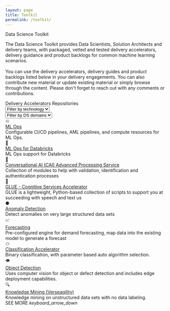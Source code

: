 ```yaml
---
layout: page
title: Toolkit
permalink: /toolkit/
---
```


<div class="toolkit">
  <div class="title">Data Science Toolkit</div>
  <div class="paragraph">
    <p style="text-decoration:none">
      The Data Science Toolkit provides Data Scientists, Solution Architects and delivery teams, with packaged, vetted and tested delivery accelerators, delivery guidance and product backlogs for common machine learning scenarios.
      <br/><br/>
      You can use the delivery accelerators, delivery guides and product backlogs listed below in your delivery engagements. You can also contribute new material or update existing material or simply browse through the content. Please don't forget to reach out with any comments or contributions.
    </p>
  </div>
  <div class="subtitle borders"> Delivery Accelerators Repositories </div>

  <!--placeholder for the filters:
  TODO: for DS domains, would need to know from client the mapping
  TODO: for technologies, to pull data from each single accelerator page's technologies section (to make it dynamic and be most scalable) but could implement static solution in meantime-->
  <div class="dropdowns-container">
    <div class="custom-select">
      <select class="toolkit-select">
        <option value="" selected disabled hidden>Filter by technology</option>
        <option value="1">Option 1</option>
        <option value="2">Option 2</option>
        <option value="3">Option 3</option>
      </select>
    </div>
    <div class="custom-select">
      <select class="toolkit-select">
        <option value="" selected disabled hidden>Filter by DS domains</option>
        <option value="1">Option 1</option>
        <option value="2">Option 2</option>
        <option value="3">Option 3</option>
      </select>
    </div>
  </div>

  <div class="toolkit-cards">
    <div class="toolkit-row">
      <div class="toolkit-card left">
        <div class="toolkit-card-icon">♾️</div>
        <a class="toolkit-card-title" href="/ml-ops/" target="_blank">ML Ops</a>
        <div class="toolkit-card-content">Configurable CI/CD pipelines, AML pipelines, and compute resources for ML Ops.</div>
      </div>
      <div class="toolkit-card right">
        <div class="toolkit-card-icon">🧱</div>
        <a class="toolkit-card-title" href="/ml-ops-for-databricks/" target="_blank">ML Ops for Databricks</a>
        <div class="toolkit-card-content">ML Ops support for Databricks</div>
      </div>
    </div>
    <div class="toolkit-row">
      <div class="toolkit-card left">
        <div class="toolkit-card-icon">💬</div>
        <a class="toolkit-card-title" href="/conversational-AI/" target="_blank">Conversational AI (CAI) Advanced Processing Service</a>
        <div class="toolkit-card-content">Collection of modules to help with validation, identification and authentication processes</div>
      </div>
      <div class="toolkit-card right">
        <div class="toolkit-card-icon">🔗</div>
        <a class="toolkit-card-title" href="/GLUE-accelerator/" target="_blank">GLUE - Cognitive Services Accelerator</a>
        <div class="toolkit-card-content">GLUE is a lightweight, Python-based collection of scripts to support you at succeeding with speech and text us</div>
      </div>
    </div>
    <div class="toolkit-row">
      <div class="toolkit-card left">
        <div class="toolkit-card-icon">⚈</div>
        <a class="toolkit-card-title" href="/anomaly-detection/" target="_blank">Anomaly Detection</a>
        <div class="toolkit-card-content">Detect anomalies on very large structured data sets</div>
      </div>
      <div class="toolkit-card right">
        <div class="toolkit-card-icon">📈</div>
        <a class="toolkit-card-title" href="/forecasting/" target="_blank">Forecasting</a>
        <div class="toolkit-card-content">Pre-configured engine for demand forecasting, map data into the existing model to generate a forecast</div>
      </div>
    </div>
    <div class="toolkit-row">
      <div class="toolkit-card left">
        <div class="toolkit-card-icon">⚇</div>
        <a class="toolkit-card-title" href="/classification-accelerator/" target="_blank">Classification Accelerator</a>
        <div class="toolkit-card-content">Binary classification, with parameter based auto algorithm selection. </div>
      </div>
      <div class="toolkit-card right">
        <div class="toolkit-card-icon">👁️</div>
        <a class="toolkit-card-title" href="/object-detection/" target="_blank">Object Detection</a>
        <div class="toolkit-card-content">Uses computer vision for object or defect detection and includes edge deployment capabilities.</div>
      </div>
    </div>
    <div class="toolkit-row">
      <div class="toolkit-card left">
        <div class="toolkit-card-icon">🔍</div>
        <a class="toolkit-card-title" href="/verseagility/" target="_blank">Knowledge Mining (Verseagility)</a>
        <div class="toolkit-card-content">Knowledge mining on unstructured data sets with no data labeling.</div>
      </div>
      <div class="toolkit-card right">      
      <!--Placeholder for delivery accelerator toolkit card-->
      </div>
    </div>
  </div>

  <div class="subtitle borders" style="margin-top:0px">
    <!--Placeholder for See More drop-down to expand toolkit rows-->
    <!--TODO: to implement functionality per above toolkit rows and limit number of toolkit rows shown by default to 3 rows-->
    <div class="see-more">
      <span>SEE MORE</span>
      <i class="material-icons" style="margin-bottom:0px">keyboard_arrow_down</i>
    </div>
  </div>

</div>